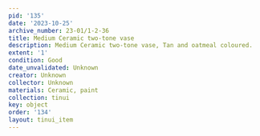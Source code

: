 ```yaml
---
pid: '135'
date: '2023-10-25'
archive_number: 23-01/1-2-36
title: Medium Ceramic two-tone vase
description: Medium Ceramic two-tone vase, Tan and oatmeal coloured.
extent: '1'
condition: Good
date_unvalidated: Unknown
creator: Unknown
collector: Unknown
materials: Ceramic, paint
collection: tinui
key: object
order: '134'
layout: tinui_item
---
```

